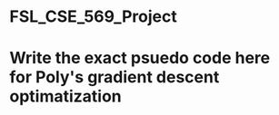 # FSL_CSE_569_Project


# Write the exact psuedo code here for Poly's gradient descent optimatization
		
